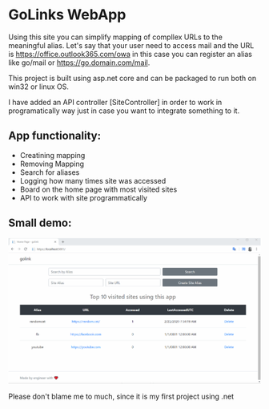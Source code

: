 # GoLinks WebApp

Using this site you can simplify mapping of compllex URLs to the meaningful alias.
Let's say that your user need to access mail and the URL is  https://office.outlook365.com/owa in this case you can register an alias like go/mail or https://go.domain.com/mail.

This project is built using asp.net core and can be packaged to run both on win32 or linux OS.

I have added an API controller [SiteController] in order to work in programatically way just in case you want to integrate something to it.

App functionality:
---
* Creatining mapping
* Removing Mapping
* Search for aliases
* Logging how many times site was accessed
* Board on the home page with most visited sites
* API to work with site programmatically
  
Small demo:
---
![img](~/../Docs/Img/goLinksDemo.gif)

Please don't blame me to much, since it is my first project using .net
